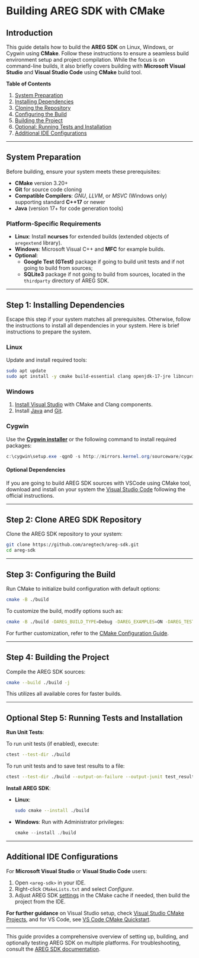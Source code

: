 # Building AREG SDK with CMake

## Introduction
This guide details how to build the **AREG SDK** on Linux, Windows, or Cygwin using **CMake**. Follow these instructions to ensure a seamless build environment setup and project compilation. While the focus is on command-line builds, it also briefly covers building with **Microsoft Visual Studio** and **Visual Studio Code** using **CMake** build tool.

**Table of Contents**
1. [System Preparation](#system-preparation)
2. [Installing Dependencies](#installing-dependencies)
3. [Cloning the Repository](#cloning-the-repository)
4. [Configuring the Build](#configuring-the-build)
5. [Building the Project](#building-the-project)
6. [Optional: Running Tests and Installation](#optional-running-tests-and-installation)
7. [Additional IDE Configurations](#additional-ide-configurations)

---

## System Preparation
Before building, ensure your system meets these prerequisites:
- **CMake** version 3.20+
- **Git** for source code cloning
- **Compatible Compilers**: *GNU*, *LLVM*, or *MSVC* (Windows only) supporting standard **C++17** or newer
- **Java** (version 17+ for code generation tools)

### Platform-Specific Requirements
- **Linux**: Install **ncurses** for extended builds (extended objects of `aregextend` library).
- **Windows**: Microsoft Visual C++ and **MFC** for example builds.
- **Optional**: 
   - **Google Test (GTest)** package if going to build unit tests and if not going to build from sources;
   - **SQLite3** package if not going to build from sources, located in the `thirdparty` directory of AREG SDK.

---

## **Step 1**: Installing Dependencies

Escape this step if your system matches all prerequisites. Otherwise, follow the instructions to install all dependencies in your system. Here is brief instructions to prepare the system.

### Linux
Update and install required tools:
```bash
sudo apt update
sudo apt install -y cmake build-essential clang openjdk-17-jre libncurses-dev git
```

### Windows
1. [Install Visual Studio](https://visualstudio.microsoft.com/) with CMake and Clang components.
2. Install [Java](https://www.java.com/download/) and [Git](https://git-scm.com/download/win).

### Cygwin
Use the **[Cygwin installer](https://cygwin.com/install.html)** or the following command to install required packages:
```powershell
c:\cygwin\setup.exe -qgnO -s http://mirrors.kernel.org/sourceware/cygwin/ -l C:\cygwin\ -P cmake, dos2unix, flexdll, gcc-g++, make, git, ncurses, libncurses-devel
```

#### Optional Dependencies
If you are going to build AREG SDK sources with VSCode using CMake tool, download and install on your system the [Visual Studio Code](https://code.visualstudio.com/) following the official instructions.

---

## **Step 2**: Clone AREG SDK Repository
Clone the AREG SDK repository to your system:
```bash
git clone https://github.com/aregtech/areg-sdk.git
cd areg-sdk
```

---

## **Step 3**: Configuring the Build

Run CMake to initialize build configuration with default options:
```bash
cmake -B ./build
```

To customize the build, modify options such as:
```bash
cmake -B ./build -DAREG_BUILD_TYPE=Debug -DAREG_EXAMPLES=ON -DAREG_TESTS=ON
```
For further customization, refer to the [CMake Configuration Guide](./CMAKE-CONFIG.md).

---

## **Step 4**: Building the Project

Compile the AREG SDK sources:
```bash
cmake --build ./build -j
```
This utilizes all available cores for faster builds.

---

## **Optional Step 5**: Running Tests and Installation

**Run Unit Tests**:

To run unit tests (if enabled), execute:
```bash
ctest --test-dir ./build
```
To run unit tests and to save test results to a file:
```bash
ctest --test-dir ./build --output-on-failure --output-junit test_results.xml
```

**Install AREG SDK**:
- **Linux**:
  ```bash
  sudo cmake --install ./build
  ```
- **Windows**: Run with Administrator privileges:
  ```powershell
  cmake --install ./build
  ```

---

## Additional IDE Configurations

For **Microsoft Visual Studio** or **Visual Studio Code** users:
1. Open `<areg-sdk>` in your IDE.
2. Right-click `CMakeLists.txt` and select *Configure*.
3. Adjust AREG SDK [settings](./CMAKE-CONFIG.md) in the CMake cache if needed, then build the project from the IDE.

**For further guidance** on Visual Studio setup, check [Visual Studio CMake Projects](https://learn.microsoft.com/en-us/cpp/build/cmake-projects-in-visual-studio), and for VS Code, see [VS Code CMake Quickstart](https://code.visualstudio.com/docs/cpp/cmake-quickstart).

---

This guide provides a comprehensive overview of setting up, building, and optionally testing AREG SDK on multiple platforms. For troubleshooting, consult the [AREG SDK documentation](https://github.com/aregtech/areg-sdk).
